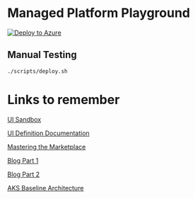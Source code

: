 # Managed Platform Playground

[![Deploy to Azure](http://azuredeploy.net/deploybutton.png)](https://portal.azure.com/#create/Microsoft.Template/uri/https%3A%2F%2Fraw.githubusercontent.com%2Fdanielscholl%2Fmanaged-platform%2Fmain%2Fazuredeploy.json)


## Manual Testing

```bash
./scripts/deploy.sh
```


# Links to remember

[UI Sandbox](https://portal.azure.com/?feature.customPortal=false&#blade/Microsoft_Azure_CreateUIDef/SandboxBlade)

[UI Definition Documentation](https://docs.microsoft.com/en-us/azure/azure-resource-manager/managed-applications/create-uidefinition-overview)

[Mastering the Marketplace](http://aka.ms/MasteringTheMarketplace)

[Blog Part 1](https://arsenvlad.medium.com/simple-azure-managed-application-creating-testing-and-publishing-in-partner-center-d2cb3b98bed2)

[Blog Part 2](https://arsenvlad.medium.com/azure-managed-application-with-aks-and-deployment-time-or-cross-tenant-role-assignments-to-vm-and-3ebce7d607c2)

[AKS Baseline Architecture](https://learn.microsoft.com/en-us/azure/architecture/reference-architectures/containers/aks/baseline-aks?toc=https%3A%2F%2Flearn.microsoft.com%2Fen-us%2Fazure%2Faks%2Ftoc.json&bc=https%3A%2F%2Flearn.microsoft.com%2Fen-us%2Fazure%2Fbread%2Ftoc.json)
